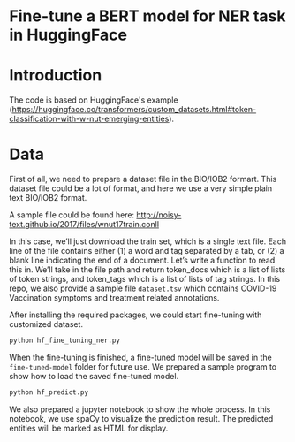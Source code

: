 # Fine-tune a BERT model for NER task in HuggingFace 

# Introduction

The code is based on HuggingFace's example (https://huggingface.co/transformers/custom_datasets.html#token-classification-with-w-nut-emerging-entities).

# Data

First of all, we need to prepare a dataset file in the BIO/IOB2 formart.
This dataset file could be a lot of format, and here we use a very simple plain text BIO/IOB2 format.

A sample file could be found here: http://noisy-text.github.io/2017/files/wnut17train.conll

In this case, we’ll just download the train set, which is a single text file. Each line of the file contains either (1) a word and tag separated by a tab, or (2) a blank line indicating the end of a document. Let’s write a function to read this in. 
We’ll take in the file path and return token_docs which is a list of lists of token strings, and token_tags which is a list of lists of tag strings.
In this repo, we also provide a sample file `dataset.tsv` which contains COVID-19 Vaccination symptoms and treatment related annotations. 

After installing the required packages, we could start fine-tuning with customized dataset.

```bash
python hf_fine_tuning_ner.py
```

When the fine-tuning is finished, a fine-tuned model will be saved in the `fine-tuned-model` folder for future use. 
We prepared a sample program to show how to load the saved fine-tuned model.

```bash
python hf_predict.py
```

We also prepared a jupyter notebook to show the whole process.
In this notebook, we use spaCy to visualize the prediction result.
The predicted entities will be marked as HTML for display.